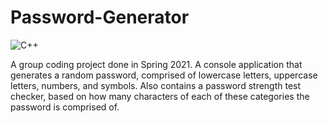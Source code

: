 # Password-Generator

![C++](https://img.shields.io/badge/-C%2B%2B-00599C?style=for-the-badge&logo=cplusplus)

A group coding project done in Spring 2021. A console application that generates a random password, comprised of lowercase letters, uppercase letters, numbers, and symbols. Also contains a password strength test checker, based on how many characters of each of these categories the password is comprised of.
